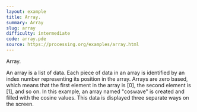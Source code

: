 ```yaml
---
layout: example
title: Array.
summary: Array
slug: array
difficulty: intermediate
code: array.pde
source: https://processing.org/examples/array.html
---
```


Array. 

 An array is a list of data. Each piece of data in an array is identified by an index number representing its position in the array. Arrays are zero based, which means that the first element in the array is [0], the second element is [1], and so on. In this example, an array named "coswave" is created and filled with the cosine values. This data is displayed three separate ways on the screen.
